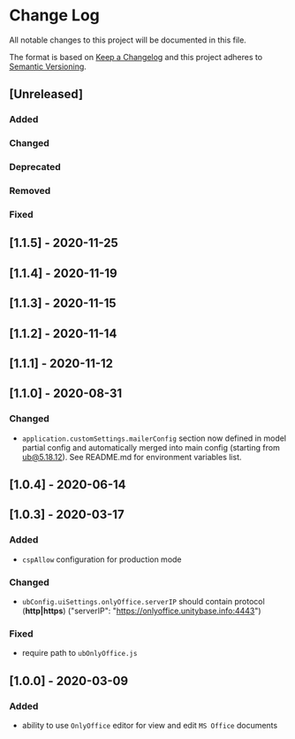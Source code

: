 # Change Log
All notable changes to this project will be documented in this file.

The format is based on [Keep a Changelog](http://keepachangelog.com/)
and this project adheres to [Semantic Versioning](http://semver.org/).

## [Unreleased]
### Added

### Changed

### Deprecated

### Removed

### Fixed

## [1.1.5] - 2020-11-25
## [1.1.4] - 2020-11-19
## [1.1.3] - 2020-11-15
## [1.1.2] - 2020-11-14
## [1.1.1] - 2020-11-12
## [1.1.0] - 2020-08-31
### Changed
 - `application.customSettings.mailerConfig` section now defined in model partial config
 and automatically merged into main config (starting from ub@5.18.12). See README.md for 
 environment variables list.

## [1.0.4] - 2020-06-14
## [1.0.3] - 2020-03-17
### Added
- `cspAllow` configuration for production mode 

### Changed
- `ubConfig.uiSettings.onlyOffice.serverIP` should contain protocol (**http|https**)
 ("serverIP": "https://onlyoffice.unitybase.info:4443")

### Fixed
- require path to `ubOnlyOffice.js`

## [1.0.0] - 2020-03-09
### Added
- ability to use `OnlyOffice` editor for view and edit `MS Office` documents